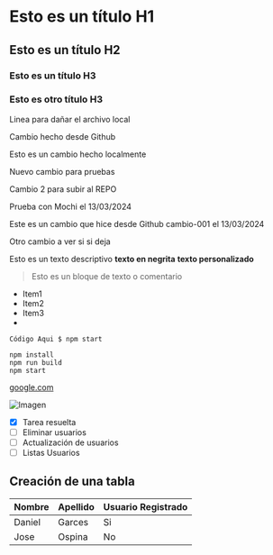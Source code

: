 # Esto es un título H1

## Esto es un título H2
### Esto es un título H3
### Esto es otro título H3

Linea para dañar el archivo local

Cambio hecho desde Github

Esto es un cambio hecho localmente

Nuevo cambio para pruebas

Cambio 2 para subir al REPO

Prueba con Mochi el 13/03/2024 

Este es un cambio que hice desde Github cambio-001 el 13/03/2024

Otro cambio a ver si si deja

Esto es un texto descriptivo **texto en negrita** **texto personalizado**

> Esto es un bloque de texto o comentario

- Item1
- Item2 
- Item3
- 
 
`Código Aqui $ npm start`

``` 
npm install
npm run build
npm start
```

[google.com](https://google.com)

![Imagen](https://loremflickr.com/640/360)


- [x] Tarea resuelta
- [ ] Eliminar usuarios 
- [ ] Actualización de usuarios
- [ ]  Listas Usuarios  

## Creación de una tabla

| Nombre | Apellido | Usuario Registrado|
|-----------|-------|-------------------|
|Daniel|Garces| Si 
|Jose| Ospina| No
